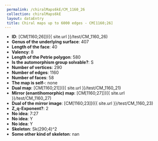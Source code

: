 ```yaml
--- 
 permalink: /chiralMaps6kE/CM_1160_26 
 collection: chiralMaps6kE
 layout: dataEntry
 title: Chiral maps up to 6000 edges - CM[1160;26]
---
```


- **ID**: [CM[1160;26]]({{ site.url }}/test/CM_1160_26)
- **Genus of the underlying surface**: 407
- **Length of the face**: 40
- **Valency**: 8
- **Length of the Petrie polygon**: 580
- **Is the automorphism group solvable?**: S
- **Number of vertices**: 290
- **Number of edges**: 1160
- **Number of faces**: 58
- **The map is self-**: none
- **Dual map**: [CM[1160;21]]({{ site.url }}/test/CM_1160_21)
- **Mirror (enantihomorphic) map**: [CM[1160;27]]({{ site.url }}/test/CM_1160_27)
- **Dual of the mirror image**: [CM[1160;23]]({{ site.url }}/test/CM_1160_23)
- **Z_q-Exponent?**: 2
- **No idea**:  7:27
- **No idea**: Y
- **No idea**: Y
- **Skeleton**: Sk(290;4)^2
- **Some other kind of skeleton**: nan
